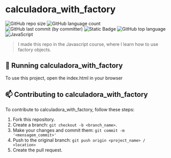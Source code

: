 # calculadora_with_factory

![GitHub repo size](https://img.shields.io/github/repo-size/ThomasLincoln/calculadora_with_factory) 
![GitHub language count](https://img.shields.io/github/languages/count/ThomasLincoln/calculadora_with_factory)
![GitHub last commit (by committer)](https://img.shields.io/github/last-commit/ThomasLincoln/calculadora_with_factory)
![Static Badge](https://img.shields.io/badge/for-study-brightgreen?color=purple)
![GitHub top language](https://img.shields.io/github/languages/top/ThomasLincoln/calculadora_with_factory)
![JavaScript](https://img.shields.io/badge/javascript-%23323330.svg?style=for-the-badge&logo=javascript&logoColor=%23F7DF1E)

> I made this repo in the Javascript course, where I learn how to use factory objects.

## 🚀 Running calculadora_with_factory

To use this project, open the index.html in your browser

## 📫 Contributing to calculadora_with_factory

To contribute to calculadora_with_factory, follow these steps:

1. Fork this repository.
2. Create a branch: `git checkout -b <branch_name>`.
3. Make your changes and commit them: `git commit -m '<mensagem_commit>'`
4. Push to the original branch: `git push origin <project_name> / <location>`
5. Create the pull request.
